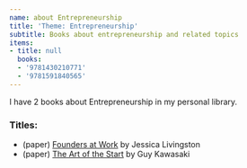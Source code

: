 ```yaml
---
name: about Entrepreneurship
title: 'Theme: Entrepreneurship'
subtitle: Books about entrepreneurship and related topics
items:
- title: null
  books:
  - '9781430210771'
  - '9781591840565'
---
```

I have 2 books about Entrepreneurship in my personal library.

### Titles:
- (paper) [Founders at Work](/books/info/9781430210771) by Jessica Livingston
- (paper) [The Art of the Start](/books/info/9781591840565) by Guy Kawasaki


